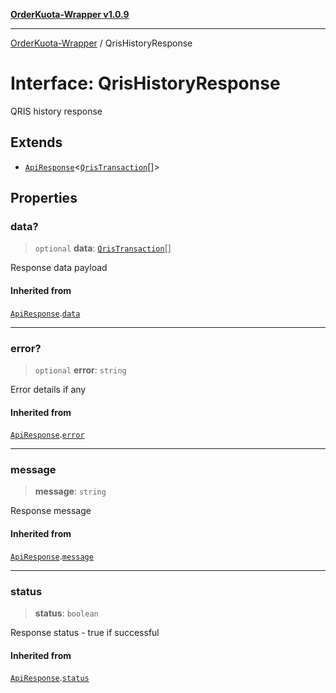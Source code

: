 [**OrderKuota-Wrapper v1.0.9**](../README.md)

***

[OrderKuota-Wrapper](../globals.md) / QrisHistoryResponse

# Interface: QrisHistoryResponse

QRIS history response

## Extends

- [`ApiResponse`](ApiResponse.md)\<[`QrisTransaction`](QrisTransaction.md)[]\>

## Properties

### data?

> `optional` **data**: [`QrisTransaction`](QrisTransaction.md)[]

Response data payload

#### Inherited from

[`ApiResponse`](ApiResponse.md).[`data`](ApiResponse.md#data)

***

### error?

> `optional` **error**: `string`

Error details if any

#### Inherited from

[`ApiResponse`](ApiResponse.md).[`error`](ApiResponse.md#error)

***

### message

> **message**: `string`

Response message

#### Inherited from

[`ApiResponse`](ApiResponse.md).[`message`](ApiResponse.md#message)

***

### status

> **status**: `boolean`

Response status - true if successful

#### Inherited from

[`ApiResponse`](ApiResponse.md).[`status`](ApiResponse.md#status)
